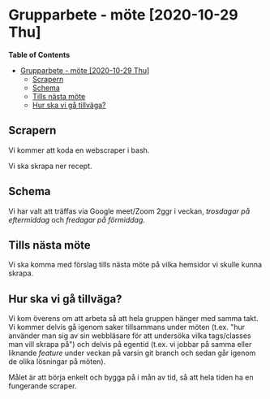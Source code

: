 # Grupparbete - möte [2020-10-29 Thu]

<!-- markdown-toc start - Don't edit this section. Run M-x markdown-toc-refresh-toc -->
**Table of Contents**

- [Grupparbete - möte [2020-10-29 Thu]](#grupparbete---möte-2020-10-29-thu)
    - [Scrapern](#scrapern)
    - [Schema](#schema)
    - [Tills nästa möte](#tills-nästa-möte)
    - [Hur ska vi gå tillväga?](#hur-ska-vi-gå-tillväga)

<!-- markdown-toc end -->

## Scrapern
  Vi kommer att koda en webscraper i bash.

  Vi ska skrapa ner recept.
## Schema
  Vi har valt att träffas via Google meet/Zoom 2ggr i veckan,
  *trosdagar på eftermiddag* och *fredagar på förmiddag*.
## Tills nästa möte
  Vi ska komma med förslag tills nästa möte på vilka hemsidor vi
  skulle kunna skrapa.
## Hur ska vi gå tillväga?
  Vi kom överens om att arbeta så att hela gruppen hänger med samma
  takt. Vi kommer delvis gå igenom saker tillsammans under möten
  (t.ex. "hur använder man sig av sin webbläsare för att undersöka
  vilka tags/classes man vill skrapa på") och delvis på egentid
  (t.ex. vi jobbar på samma eller liknande _feature_ under veckan på
  varsin git branch och sedan går igenom de olika lösningar på möten).

  Målet är att börja enkelt och bygga på i mån av tid, så att hela
  tiden ha en fungerande scraper.

